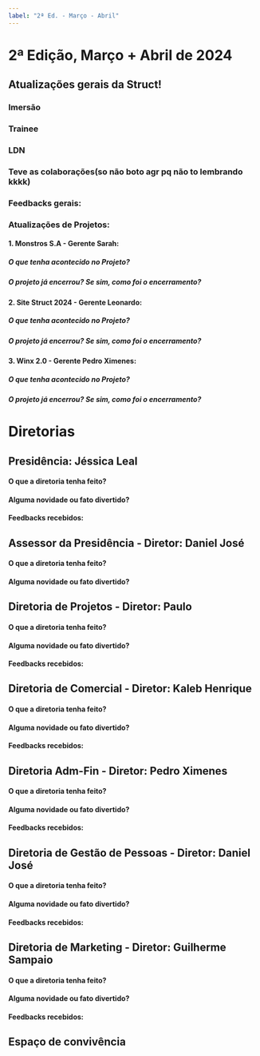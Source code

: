 ```yaml
---
label: "2ª Ed. - Março - Abril"
---
```



# 2ª Edição, Março + Abril de 2024

## Atualizações gerais da Struct!

### Imersão

### Trainee

### LDN

### Teve as colaborações(so não boto agr pq não to lembrando kkkk)

### Feedbacks gerais:


### Atualizações de Projetos:

#### 1. Monstros S.A - Gerente Sarah:

##### O que tenha acontecido no Projeto?


##### O projeto já encerrou? Se sim, como foi o encerramento?



#### 2. Site Struct 2024 - Gerente Leonardo:

##### O que tenha acontecido no Projeto?


##### O projeto já encerrou? Se sim, como foi o encerramento?



#### 3. Winx 2.0 - Gerente Pedro Ximenes:

##### O que tenha acontecido no Projeto?


##### O projeto já encerrou? Se sim, como foi o encerramento?

# Diretorias

## Presidência: Jéssica Leal

#### O que a diretoria tenha feito?

#### Alguma novidade ou fato divertido?


#### Feedbacks recebidos:


## Assessor da Presidência - Diretor: Daniel José

#### O que a diretoria tenha feito?


#### Alguma novidade ou fato divertido?


## Diretoria de Projetos - Diretor: Paulo

#### O que a diretoria tenha feito?

#### Alguma novidade ou fato divertido?

#### Feedbacks recebidos:

## Diretoria de Comercial - Diretor: Kaleb Henrique

#### O que a diretoria tenha feito?


#### Alguma novidade ou fato divertido?


#### Feedbacks recebidos:


## Diretoria Adm-Fin - Diretor: Pedro Ximenes

#### O que a diretoria tenha feito?

#### Alguma novidade ou fato divertido?

#### Feedbacks recebidos:

## Diretoria de Gestão de Pessoas - Diretor: Daniel José

#### O que a diretoria tenha feito?


#### Alguma novidade ou fato divertido?


#### Feedbacks recebidos:

## Diretoria de Marketing - Diretor: Guilherme Sampaio

#### O que a diretoria tenha feito?

#### Alguma novidade ou fato divertido?

#### Feedbacks recebidos:

## Espaço de convivência
